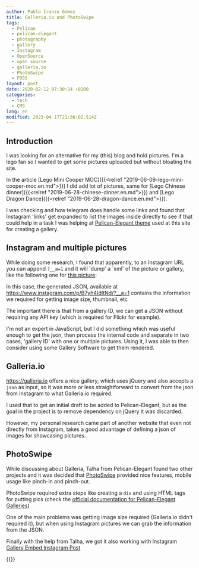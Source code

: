 ```yaml
---
author: Pablo Iranzo Gómez
title: Galleria.io and PhotoSwipe
tags:
  - Pelican
  - pelican-elegant
  - photography
  - gallery
  - Instagram
  - OpenSource
  - open source
  - galleria.io
  - PhotoSwipe
  - FOSS
layout: post
date: 2020-02-12 07:30:24 +0100
categories:
  - tech
  - CMS
lang: en
modified: 2023-04-17T21:36:02.514Z
---
```


## Introduction

I was looking for an alternative for my (this) blog and hold pictures. I'm a lego fan so I wanted to get some pictures uploaded but without bloating the site.

In the article [Lego Mini Cooper MOC]({{<relref "2019-06-09-lego-mini-cooper-moc.en.md">}}) I did add lot of pictures, same for [Lego Chinese dinner]({{<relref "2019-06-28-chinese-dinner.en.md">}}) and [Lego Dragon Dance]({{<relref "2019-06-28-dragon-dance.en.md">}}).

I was checking and how telegram does handle some links and found that
Instagram 'links' get expanded to list the images inside directly to see if that could help in a task I was helping at [Pelican-Elegant theme](https://github.com/Pelican-Elegant/elegant) used at this site for creating a gallery.

## Instagram and multiple pictures

While doing some research, I found that apparently, to an Instagram URL you can append `?__a=1` and it will 'dump' a `xml' of the picture or gallery, like the following one for [this picture](https://www.instagram.com/p/B7yh4IdItNd/):

<div class="elegant-instagram" data-instagram-id="B7yh4IdItNd"></div>

In this case, the generated JSON, available at <https://www.instagram.com/p/B7yh4IdItNd/?__a=1> contains the information we required for getting image size, thumbnail, etc

The important there is that from a gallery ID, we can get a JSON without requiring any API key (which is required for Flickr for example).

I'm not an expert in JavaScript, but I did something which was useful enough to get the json, then process the internal code and separate in two cases, 'gallery ID' with one or multiple pictures. Using it, I was able to then consider using some Gallery Software to get them rendered.

## Galleria.io

<https://galleria.io> offers a nice gallery, which uses jQuery and also
accepts a `json` as input, so it was more or less straightforward to convert
from the json from Instagram to what Galleria.io required.

I used that to get an initial draft to be added to Pelican-Elegant, but as
the goal in the project is to remove dependency on jQuery it was discarded.

However, my personal research came part of another website that even not
directly from Instagram, takes a good advantage of defining a json of images
for showcasing pictures.

## PhotoSwipe

While discussing about Galleria, Talha from Pelican-Elegant found two other
projects and it was decided that [PhotoSwipe](https://photoswipe.com/) provided nice features, mobile
usage like pinch-in and pinch-out.

PhotoSwipe required extra steps like creating a `div` and using HTML tags for
putting pics (check the [official documentation for Pelican-Elegant
Galleries](https://next.elegant.oncrashreboot.com/photoswipe-gallery-using-raw-html))

One of the main problems was getting image size required (Galleria.io didn't
required it), but when using Instagram pictures we can grab the information
from the JSON.

Finally with the help from Talha, we got it also working with Instagram
[Gallery Embed Instagram Post](https://next.elegant.oncrashreboot.com/gallery-embed-instagram-post)

{{<enjoy>}}
